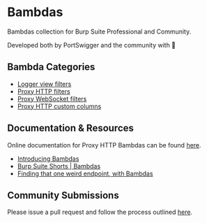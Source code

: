# Bambdas
Bambdas collection for Burp Suite Professional and Community.

Developed both by PortSwigger and the community with 🧡

## Bambda Categories
- [Logger view filters](https://github.com/PortSwigger/bambdas/tree/main/Filter/Logger/View)
- [Proxy HTTP filters](https://github.com/PortSwigger/bambdas/tree/main/Filter/Proxy/HTTP)
- [Proxy WebSocket filters](https://github.com/PortSwigger/bambdas/tree/main/Filter/Proxy/WS)
- [Proxy HTTP custom columns](https://github.com/PortSwigger/bambdas/tree/main/CustomColumn/Proxy/HTTP)

## Documentation & Resources
Online documentation for Proxy HTTP Bambdas can be found [here](https://portswigger.net/burp/documentation/desktop/tools/proxy/http-history/bambdas).

- [Introducing Bambdas](https://portswigger.net/blog/introducing-bambdas)
- [Burp Suite Shorts | Bambdas](https://www.youtube.com/watch?v=neQpukwW43g)
- [Finding that one weird endpoint, with Bambdas](https://portswigger.net/research/finding-that-one-weird-endpoint-with-bambdas)

## Community Submissions
Please issue a pull request and follow the process outlined [here](https://github.com/PortSwigger/Bambdas/blob/main/CONTRIBUTING.md).
